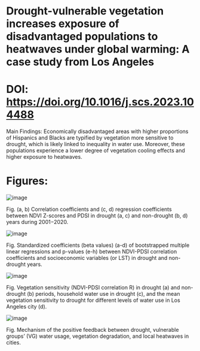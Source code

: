 # Drought-vulnerable vegetation increases exposure of disadvantaged populations to heatwaves under global warming: A case study from Los Angeles
# DOI: https://doi.org/10.1016/j.scs.2023.104488
Main Findings: Economically disadvantaged areas with higher proportions of Hispanics and Blacks are typified by vegetation more sensitive to drought, 
which is likely linked to inequality in water use. Moreover, these populations experience a lower degree of vegetation cooling effects and higher exposure to heatwaves.

# Figures:

![image](https://github.com/Amiyayanyu123/Vegetation-Sensitivity-and-Scioeconomic-Inequality/assets/75403085/f0ca7c6c-a253-45bf-84ae-5e2643930eb9)

Fig. (a, b) Correlation coefficients and (c, d) regression coefficients between NDVI Z-scores and PDSI in drought (a, c) and non-drought (b, d) years during 2001−2020.

![image](https://github.com/Amiyayanyu123/Vegetation-Sensitivity-and-Scioeconomic-Inequality/assets/75403085/f1fcb99b-0294-40e0-b431-6f9f3e8fe463)

Fig. Standardized coefficients (beta values) (a-d) of bootstrapped multiple linear regressions and p-values (e-h) between NDVI-PDSI correlation coefficients and socioeconomic variables (or LST) in drought and non-drought years.

![image](https://github.com/Amiyayanyu123/Vegetation-Sensitivity-and-Scioeconomic-Inequality/assets/75403085/2e1b9dff-b86a-4056-b5bb-b2693679eaf6)

Fig. Vegetation sensitivity (NDVI-PDSI correlation R) in drought (a) and non-drought (b) periods, household water use in drought (c), and the mean vegetation sensitivity to drought for different levels of water use in Los Angeles city (d).

![image](https://github.com/Amiyayanyu123/Vegetation-Sensitivity-and-Scioeconomic-Inequality/assets/75403085/80b57069-8988-4494-bcad-c39fb5789584)

Fig. Mechanism of the positive feedback between drought, vulnerable groups’ (VG) water usage, vegetation degradation, and local heatwaves in cities.
